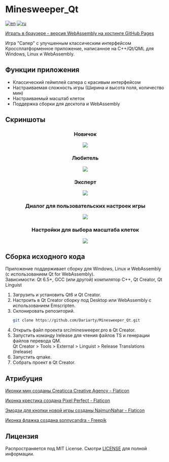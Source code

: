 # Minesweeper_Qt

[![en](https://img.shields.io/badge/lang-en-blue.svg)](https://github.com/Dariarty/Minesweeper_Qt/blob/main/README.md)
[![ru](https://img.shields.io/badge/lang-ru-red.svg)](https://github.com/Dariarty/Minesweeper_Qt/blob/main/README.ru.md)

<a href="https://dariarty.github.io/Minesweeper_Qt/" title="GitHub Pages link">Играть в браузере - версия WebAssembly на хостинге GitHub Pages</a>

Игра "Сапер" с улучшенным классическим интерфейсом</br>
Кроссплатформенное приложение, написанное на C++/Qt/QML для Windows, Linux и WebAssembly.</br>

## Функции приложения

* Классический геймплей сапера с красивым интерфейсом</br>
* Настраиваемая сложность игры (Ширина и высота поля, количество мин)</br>
* Настраиваемый масштаб клеток</br>
* Поддержка сборки для десктопа и WebAssembly</br>

## Скриншоты

<h3 align="center">Новичок</h3>
<p align="center">
  <img src="assets/ru_RU/beginner.png" />
</p>

<h3 align="center">Любитель</h3>
<p align="center">
  <img src="assets/ru_RU/intermediate.png" />
</p>

<h3 align="center">Эксперт</h3>
<p align="center">
  <img src="assets/ru_RU/expert.png" />
</p>

<h3 align="center">Диалог для пользовательских настроек игры</h3>
<p align="center">
  <img src="assets/ru_RU/rules.png" />
</p>

<h3 align="center">Настройки для выбора масштаба клеток</h3>
<p align="center">
  <img src="assets/ru_RU/scale.png" />
</p>

## Сборка исходного кода
Приложение поддерживает сборку для Windows, Linux и WebAssembly (с использованием Qt for WebAssembly). </br>
Зависимости: Qt 6.5+, GCC (или другой) компилятор C++, Qt Creator, Qt Linguist </br>
1.  Загрузить и установить Qt6 и Qt Creator.</br>
2.  Настроить в Qt Creator сборку под Desktop или WebAssembly с использованием Emscripten. </br>
3.  Склонировать репозиторий.
     ```sh
     git clone https://github.com/Dariarty/Minesweeper_Qt.git
     ```
4.  Открыть файл проекта src/minesweeper.pro в Qt Creator.</br>
5.  Запустить команду lrelease для чтения файлов TS и генерации файлов перевода QM. </br>
    Qt Creator > Tools > External > Linguist > Release Translations (lrelease) </br>
6.  Запустить qmake.</br>
7.  Собрать проект в Qt Creator.</br>

## Атрибуция
<a href="https://www.flaticon.com/free-icons/mine" title="mine icons">Иконки мин созданы Creaticca Creative Agency - Flaticon</a> </br>

<a href="https://www.flaticon.com/free-icon/close_1828666?term=cross&page=1&position=9&origin=search&related_id=1828666" title="cross icon">Иконка крестика создана Pixel Perfect - Flaticon</a> </br>

<a href="https://www.flaticon.com/packs/emojis-221" title="emoji icons">Эмодзи для кнопки новой игры созданы NajmunNahar - Flaticon</a> </br>

<a href="https://www.freepik.com/icon/flag_16771882#fromView=keyword&page=1&position=91&uuid=a58f54fa-5ea7-4ac9-9fae-a7f2fb24842f" title="flag icon">Иконка флажка создана sonnycandra - Freepik</a>

## Лицензия

Распространяется под MIT License. Смотри [LICENSE](LICENSE) для полной информации.

